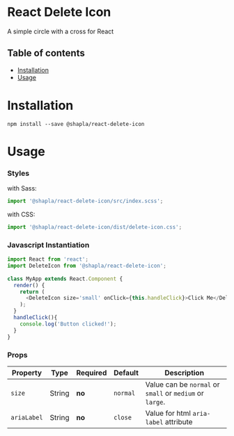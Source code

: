 # React Delete Icon
A simple circle with a cross for React

## Table of contents

- [Installation](#installation)
- [Usage](#usage)

# Installation

```
npm install --save @shapla/react-delete-icon
```

# Usage

### Styles 

with Sass:
```js
import '@shapla/react-delete-icon/src/index.scss';
```

with CSS:
```js
import '@shapla/react-delete-icon/dist/delete-icon.css';
```

### Javascript Instantiation

```js
import React from 'react';
import DeleteIcon from '@shapla/react-delete-icon';
 
class MyApp extends React.Component {
  render() {
    return (
      <DeleteIcon size='small' onClick={this.handleClick}>Click Me</DeleteIcon>
    );
  }
  handleClick(){
    console.log('Button clicked!');  
  }
}
```

### Props
| Property      | Type      | Required  | Default   | Description
|---------------|-----------|-----------|-----------|--------------------------------------------------------
| `size`        | String    | **no**    | `normal`  | Value can be `normal` or `small` or `medium` or `large`.
| `ariaLabel`   | String    | **no**    | `close`   | Value for html `aria-label` attribute 
